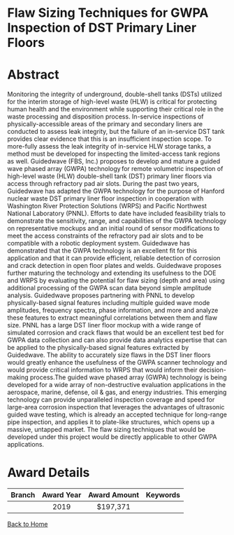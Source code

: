 
Flaw Sizing Techniques for GWPA Inspection of DST Primary Liner Floors
======================================================================

# Abstract


Monitoring the integrity of underground, double-shell tanks (DSTs) utilized for the interim storage of high-level waste (HLW) is critical for protecting human health and the environment while supporting their critical role in the waste processing and disposition process. In-service inspections of physically-accessible areas of the primary and secondary liners are conducted to assess leak integrity, but the failure of an in-service DST tank provides clear evidence that this is an insufficient inspection scope. To more-fully assess the leak integrity of in-service HLW storage tanks, a method must be developed for inspecting the limited-access tank regions as well. Guidedwave (FBS, Inc.) proposes to develop and mature a guided wave phased array (GWPA) technology for remote volumetric inspection of high-level waste (HLW) double-shell tank (DST) primary liner floors via access through refractory pad air slots. During the past two years, Guidedwave has adapted the GWPA technology for the purpose of Hanford nuclear waste DST primary liner floor inspection in cooperation with Washington River Protection Solutions (WRPS) and Pacific Northwest National Laboratory (PNNL). Efforts to date have included feasibility trials to demonstrate the sensitivity, range, and capabilities of the GWPA technology on representative mockups and an initial round of sensor modifications to meet the access constraints of the refractory pad air slots and to be compatible with a robotic deployment system. Guidedwave has demonstrated that the GWPA technology is an excellent fit for this application and that it can provide efficient, reliable detection of corrosion and crack detection in open floor plates and welds. Guidedwave proposes further maturing the technology and extending its usefulness to the DOE and WRPS by evaluating the potential for flaw sizing (depth and area) using additional processing of the GWPA scan data beyond simple amplitude analysis. Guidedwave proposes partnering with PNNL to develop physically-based signal features including multiple guided wave mode amplitudes, frequency spectra, phase information, and more and analyze these features to extract meaningful correlations between them and flaw size. PNNL has a large DST liner floor mockup with a wide range of simulated corrosion and crack flaws that would be an excellent test bed for GWPA data collection and can also provide data analytics expertise that can be applied to the physically-based signal features extracted by Guidedwave. The ability to accurately size flaws in the DST liner floors would greatly enhance the usefulness of the GWPA scanner technology and would provide critical information to WRPS that would inform their decision-making process.The guided wave phased array (GWPA) technology is being developed for a wide array of non-destructive evaluation applications in the aerospace, marine, defense, oil & gas, and energy industries. This emerging technology can provide unparalleled inspection coverage and speed for large-area corrosion inspection that leverages the advantages of ultrasonic guided wave testing, which is already an accepted technique for long-range pipe inspection, and applies it to plate-like structures, which opens up a massive, untapped market. The flaw sizing techniques that would be developed under this project would be directly applicable to other GWPA applications.  

# Award Details

|Branch|Award Year|Award Amount|Keywords|
| :---: | :---: | :---: | :---: |
||2019|$197,371||
  
  


[Back to Home](https://github.com/chrischow/dod_sbir_awards/CC/#782)